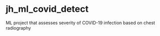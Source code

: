 # jh_ml_covid_detect
ML project that assesses severity of COVID-19 infection based on chest radiography
